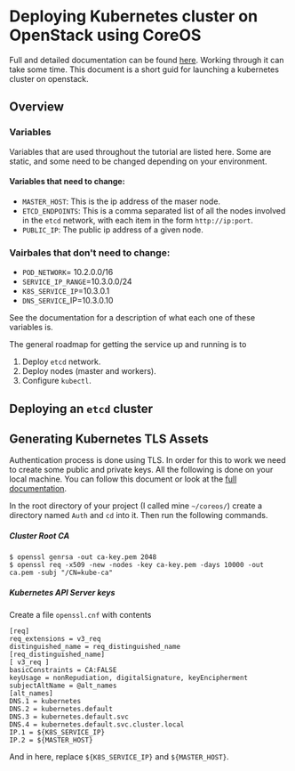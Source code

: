 # Deploying Kubernetes cluster on OpenStack using CoreOS


Full and detailed documentation can be found [here](https://coreos.com/kubernetes/docs/latest/getting-started.html). Working through it can take some time. This document is a short guid for launching a kubernetes cluster on openstack.

## Overview

### Variables
Variables that are used throughout the tutorial are listed here. Some are static, and some need to be changed depending on your environment.

#### Variables that need to change:
+ `MASTER_HOST`: This is the ip address of the maser node.
+ `ETCD_ENDPOINTS`: This is a comma separated list of all the nodes involved in the `etcd` network, with each item in the form `http://ip:port`.
+ `PUBLIC_IP`: The public ip address of a given node.

### Vairbales that don't need to change:
+ `POD_NETWORK`= 10.2.0.0/16
+ `SERVICE_IP_RANGE`=10.3.0.0/24
+ `K8S_SERVICE_IP`=10.3.0.1
+ `DNS_SERVICE`_IP=10.3.0.10

See the documentation for a description of what each one of these variables is.

The general roadmap for getting the service up and running is to

1. Deploy `etcd` network.
2. Deploy nodes (master and workers).
3. Configure `kubectl`.

## Deploying an `etcd` cluster

## Generating Kubernetes TLS Assets

Authentication process is done using TLS. In order for this to work we need to create some public and private keys. All the following is done on your local machine. You can follow this document or look at the [full documentation](https://coreos.com/kubernetes/docs/latest/openssl.html).

In the root directory of your project (I called mine `~/coreos/`) create a directory named `Auth` and `cd` into it. Then run the following commands.

##### Cluster Root CA
    $ openssl genrsa -out ca-key.pem 2048
    $ openssl req -x509 -new -nodes -key ca-key.pem -days 10000 -out ca.pem -subj "/CN=kube-ca"

##### Kubernetes API Server keys
Create a file `openssl.cnf` with contents

    [req]
    req_extensions = v3_req
    distinguished_name = req_distinguished_name
    [req_distinguished_name]
    [ v3_req ]
    basicConstraints = CA:FALSE
    keyUsage = nonRepudiation, digitalSignature, keyEncipherment
    subjectAltName = @alt_names
    [alt_names]
    DNS.1 = kubernetes
    DNS.2 = kubernetes.default
    DNS.3 = kubernetes.default.svc
    DNS.4 = kubernetes.default.svc.cluster.local
    IP.1 = ${K8S_SERVICE_IP}
    IP.2 = ${MASTER_HOST}

And in here,  replace `${K8S_SERVICE_IP}` and `${MASTER_HOST}`.
